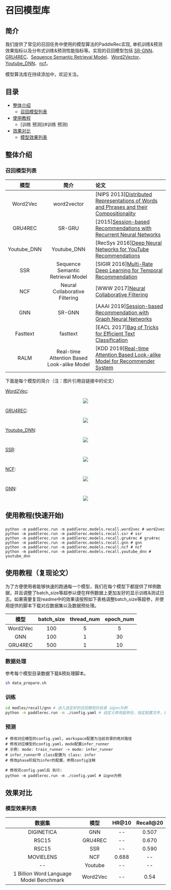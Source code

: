 # 召回模型库

## 简介
我们提供了常见的召回任务中使用的模型算法的PaddleRec实现, 单机训练&预测效果指标以及分布式训练&预测性能指标等。实现的召回模型包括 [SR-GNN](gnn)、[GRU4REC](gru4rec)、[Sequence Semantic Retrieval Model](ssr)、[Word2Vector](word2vec)、[Youtube_DNN](youtube_dnn)、[ncf](ncf)。

模型算法库在持续添加中，欢迎关注。

## 目录
* [整体介绍](#整体介绍)
    * [召回模型列表](#召回模型列表)
* [使用教程](#使用教程)
    * [训练 预测](#训练 预测)
* [效果对比](#效果对比)
    * [模型效果列表](#模型效果列表)

## 整体介绍
### 召回模型列表

|       模型        |       简介        |       论文        |
| :------------------: | :--------------------: | :--------- |
| Word2Vec | word2vector | [NIPS 2013][Distributed Representations of Words and Phrases and their Compositionality](https://papers.nips.cc/paper/5021-distributed-representations-of-words-and-phrases-and-their-compositionality.pdf) |
| GRU4REC | SR-GRU | [2015][Session-based Recommendations with Recurrent Neural Networks](https://arxiv.org/abs/1511.06939) |
| Youtube_DNN | Youtube_DNN | [RecSys 2016][Deep Neural Networks for YouTube Recommendations](https://static.googleusercontent.com/media/research.google.com/zh-CN//pubs/archive/45530.pdf) |
| SSR | Sequence Semantic Retrieval Model | [SIGIR 2016][Multi-Rate Deep Learning for Temporal Recommendation](http://sonyis.me/paperpdf/spr209-song_sigir16.pdf) |
| NCF | Neural Collaborative Filtering | [WWW 2017][Neural Collaborative Filtering](https://arxiv.org/pdf/1708.05031.pdf) |
| GNN | SR-GNN | [AAAI 2019][Session-based Recommendation with Graph Neural Networks](https://arxiv.org/abs/1811.00855) |
| Fasttext | fasttext | [EACL 2017][Bag of Tricks for Efficient Text Classification](https://www.aclweb.org/anthology/E17-2068.pdf)  |
| RALM | Real-time Attention Based Look-alike Model | [KDD 2019][Real-time Attention Based Look-alike Model for Recommender System](https://arxiv.org/pdf/1906.05022.pdf)  |

下面是每个模型的简介（注：图片引用自链接中的论文）

[Word2Vec](https://papers.nips.cc/paper/5021-distributed-representations-of-words-and-phrases-and-their-compositionality.pdf):
<p align="center">
<img align="center" src="../../doc/imgs/word2vec.png">
<p>

[GRU4REC](https://arxiv.org/abs/1511.06939):
<p align="center">
<img align="center" src="../../doc/imgs/gru4rec.png">
<p>

[Youtube_DNN](https://static.googleusercontent.com/media/research.google.com/zh-CN//pubs/archive/45530.pdf):
<p align="center">
<img align="center" src="../../doc/imgs/youtube_dnn.png">
<p>

[SSR](http://sonyis.me/paperpdf/spr209-song_sigir16.pdf):
<p align="center">
<img align="center" src="../../doc/imgs/ssr.png">
<p>

[NCF](https://arxiv.org/pdf/1708.05031.pdf):
<p align="center">
<img align="center" src="../../doc/imgs/ncf.png">
<p>

[GNN](https://arxiv.org/abs/1811.00855):
<p align="center">
<img align="center" src="../../doc/imgs/gnn.png">
<p>

## 使用教程(快速开始)
### 
```shell
python -m paddlerec.run -m paddlerec.models.recall.word2vec # word2vec
python -m paddlerec.run -m paddlerec.models.recall.ssr # ssr
python -m paddlerec.run -m paddlerec.models.recall.gru4rec # gru4rec
python -m paddlerec.run -m paddlerec.models.recall.gnn # gnn
python -m paddlerec.run -m paddlerec.models.recall.ncf # ncf
python -m paddlerec.run -m paddlerec.models.recall.youtube_dnn # youtube_dnn
```

## 使用教程（复现论文）
为了方便使用者能够快速的跑通每一个模型，我们在每个模型下都提供了样例数据，并且调整了batch_size等超参以便在样例数据上更加友好的显示训练&测试日志。如果需要复现readme中的效果请按照如下表格调整batch_size等超参，并使用提供的脚本下载对应数据集以及数据预处理。

| 模型	| batch_size | thread_num | epoch_num |
| :---: | :---: | :---: | :---: |
| Word2Vec | 100 | 5 | 5 |
| GNN | 100 | 1 | 30 |
| GRU4REC | 500	| 1	| 10 |

### 数据处理
参考每个模型目录数据下载&预处理脚本。
```bash
sh data_prepare.sh
```

### 训练
```bash
cd modles/recall/gnn # 进入选定好的召回模型的目录 以gnn为例
python -m paddlerec.run -m ./config.yaml # 自定义修改超参后，指定配置文件，使用自定义配置
```

### 预测
```
# 修改对应模型的config.yaml, workspace配置为当前目录的绝对路径
# 修改对应模型的config.yaml，mode配置infer_runner
# 示例: mode: train_runner -> mode: infer_runner
# infer_runner中 class配置为 class: infer
# 修改phase阶段为infer的配置，参照config注释

# 修改完config.yaml后 执行:
python -m paddlerec.run -m ./config.yaml # 以gnn为例
```

## 效果对比
### 模型效果列表

|       数据集        |       模型       |       HR@10        |       Recall@20       | 
| :------------------: | :--------------------: | :---------: |:---------: |
|       DIGINETICA     |       GNN       |       --        |       0.507       |
|       RSC15        |       GRU4REC       |       --        |       0.670          |
|       RSC15        |       SSR       |       --        |       0.590          |
|       MOVIELENS        |       NCF       |       0.688        |       --          |
|       --        |       Youtube       |       --        |       --          |
|       1 Billion Word Language Model Benchmark        |       Word2Vec       |       --         |       0.54          |
